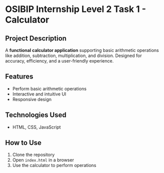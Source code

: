 # OSIBIP Internship Level 2 Task 1 - Calculator

## Project Description
A **functional calculator application** supporting basic arithmetic operations like addition, subtraction, multiplication, and division. Designed for accuracy, efficiency, and a user-friendly experience.

## Features
- Perform basic arithmetic operations
- Interactive and intuitive UI
- Responsive design

## Technologies Used
- HTML, CSS, JavaScript

## How to Use
1. Clone the repository
2. Open `index.html` in a browser
3. Use the calculator to perform operations
